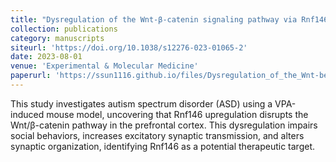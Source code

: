 ```yaml
---
title: "Dysregulation of the Wnt-β-catenin signaling pathway via Rnf146 upregulation in a VPA-induced mouse model of autism spectrum disorder"
collection: publications
category: manuscripts
siteurl: 'https://doi.org/10.1038/s12276-023-01065-2'
date: 2023-08-01
venue: 'Experimental & Molecular Medicine'
paperurl: 'https://ssun1116.github.io/files/Dysregulation_of_the_Wnt-beta-catenin_signaling_pathway_via_Rnf146_upregulation_in_a_VPA-induced_mouse_model_of_autism_spectrum_disorder.pdf'
---
```


This study investigates autism spectrum disorder (ASD) using a VPA-induced mouse model, uncovering that Rnf146 upregulation disrupts the Wnt/β-catenin pathway in the prefrontal cortex. This dysregulation impairs social behaviors, increases excitatory synaptic transmission, and alters synaptic organization, identifying Rnf146 as a potential therapeutic target.
